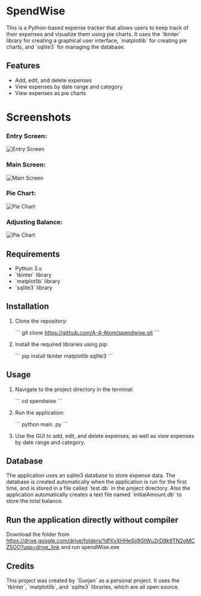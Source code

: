 # SpendWise

This is a Python-based expense tracker that allows users to keep track of their expenses and visualize them using pie charts. It uses the \`tkinter\` library for creating a graphical user interface, \`matplotlib\` for creating pie charts, and \`sqlite3\` for managing the database.

## Features

- Add, edit, and delete expenses
- View expenses by date range and category
- View expenses as pie charts

# Screenshots
### Entry Screen:
![Entry Screen](https://lh3.googleusercontent.com/drive-viewer/AFGJ81qwK_MeefPE1wREYA7Xk7DkyB4N5yeyE8p8qmfPpTQdyiGm-U27MIo1wCsu-3o_9uqoWGqoQoilD4Rrp7qWmUY6k0e2=w1920-h941)
### Main Screen:
![Main Screen](https://lh3.googleusercontent.com/drive-viewer/AFGJ81pv67yyNF7_z_UtOKWasXUG8lWW_35vxwQUPR095v00ec5sHcNEIwqpXqCN_GPxwDMOaiKfuDLgotoiUCPYXLLAEwt8jg=w1920-h941)
### Pie Chart:
![Pie Chart](https://lh3.googleusercontent.com/drive-viewer/AFGJ81p02cVjN96rkgcaNGvCdG31Velil623G1XasCUAUUkwTD3LsyAXvMxCNszzRjQbdqcV2nTtWaveUVfKm_FqPNuhLy1KQQ=w1920-h941)
### Adjusting Balance:
![Pie Chart](https://lh3.googleusercontent.com/drive-viewer/AFGJ81rLpC7bZ6xh9EmKmlIn75tmFhuw3rmmFIEP0lVEOYK3TCGoEZgWIxMFm_asu89-STVNlaSn9KrEyzxmPsqplsR-gkGG=w1920-h941)

## Requirements

- Python 3.x
- \`tkinter\` library
- \`matplotlib\` library
- \`sqlite3\` library

## Installation

1. Clone the repository:

   \`\`\`
   git clone https://github.com/A-4-Atom/spendwise.git
   \`\`\`

2. Install the required libraries using pip:

   \`\`\`
   pip install tkinter matplotlib sqlite3
   \`\`\`

## Usage

1. Navigate to the project directory in the terminal:

   \`\`\`
   cd spendwise
   \`\`\`

2. Run the application:

   \`\`\`
   python main .py
   \`\`\`

3. Use the GUI to add, edit, and delete expenses, as well as view expenses by date range and category.

## Database

The application uses an sqlite3 database to store expense data. The database is created automatically when the application is run for the first time, and is stored in a file called \`test.db\` in the project directory. Also the application automatically creates a text file named \`initialAmount.db\` to store the total balance.

## Run the application directly without compiler
Download the folder from https://drive.google.com/drive/folders/1dfXyXHHeSjj9GtWu2rD9k9TN2oMCZ5OO?usp=drive_link and run spendWise.exe

## Credits

This project was created by \`Gunjan\` as a personal project. It uses the \`tkinter\`, \`matplotlib\`, and \`sqlite3\` libraries, which are all open source.
